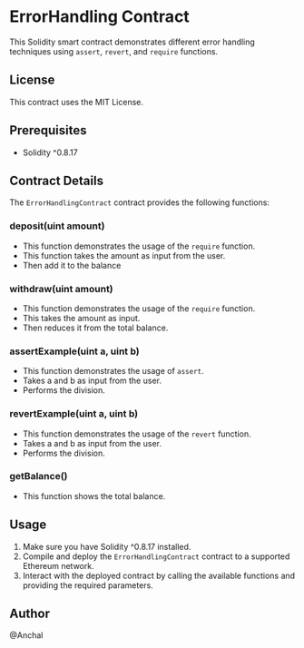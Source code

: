 # ErrorHandling Contract

This Solidity smart contract demonstrates different error handling techniques using `assert`, `revert`, and `require` functions.

## License

This contract uses the MIT License.

## Prerequisites

- Solidity ^0.8.17

## Contract Details

The `ErrorHandlingContract` contract provides the following functions:

### deposit(uint amount)


-  This function demonstrates the usage of the `require` function.
-  This function takes the amount as input from the user.
-  Then add it to the balance

### withdraw(uint amount)

- This function demonstrates the usage of the `require` function.
- This takes the amount as input.
- Then reduces it from the total balance.

### assertExample(uint a, uint b)

- This function demonstrates the usage of `assert`.
- Takes a and b as input from the user.
- Performs the division.
  

### revertExample(uint a, uint b)
- This function demonstrates the usage of the `revert` function.
- Takes a and b as input from the user.
- Performs the division.

### getBalance()
- This function shows the total balance.

## Usage

1. Make sure you have Solidity ^0.8.17 installed.
2. Compile and deploy the `ErrorHandlingContract` contract to a supported Ethereum network.
3. Interact with the deployed contract by calling the available functions and providing the required parameters.

## Author
@Anchal
